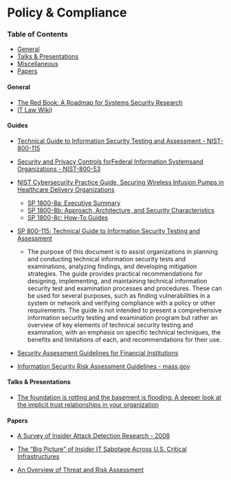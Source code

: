# Policy & Compliance

### Table of Contents

* [General](#general)
* [Talks & Presentations](#talks)
* [Miscellaneous](#misc)
* [Papers](#papers)

#### General

* [The Red Book: A Roadmap for Systems Security Research](http://www.red-book.eu/m/documents/syssec_red_book.pdf)
* [IT Law Wiki](http://itlaw.wikia.com/wiki/The_IT_Law_Wiki))

#### Guides

* [Technical Guide to Information Security Testing and Assessment - NIST-800-115](http://nvlpubs.nist.gov/nistpubs/Legacy/SP/nistspecialpublication800-115.pdf)
* [Security and Privacy Controls forFederal Information Systemsand Organizations - NIST-800-53](http://nvlpubs.nist.gov/nistpubs/SpecialPublications/NIST.SP.800-53r4.pdf)
* [NIST Cybersecurity Practice Guide, Securing Wireless Infusion Pumps in Healthcare Delivery Organizations](https://nccoe.nist.gov/projects/use-cases/medical-devices)

  * [SP 1800-8a: Executive Summary](https://nccoe.nist.gov/publication/draft/1800-8/VolA/)
  * [SP 1800-8b: Approach, Architecture, and Security Characteristics ](https://nccoe.nist.gov/publication/draft/1800-8/VolB/)
  * [SP 1800-8c: How-To Guides](https://nccoe.nist.gov/publication/draft/1800-8/VolC/)

* [SP 800-115: Technical Guide to Information Security Testing and Assessment](https://csrc.nist.gov/publications/detail/sp/800-115/final)

  * The purpose of this document is to assist organizations in planning and
    conducting technical information security tests and examinations, analyzing
    findings, and developing mitigation strategies. The guide provides practical
    recommendations for designing, implementing, and maintaining technical
    information security test and examination processes and procedures. These
    can be used for several purposes, such as finding vulnerabilities in a
    system or network and verifying compliance with a policy or other
    requirements. The guide is not intended to present a comprehensive
    information security testing and examination program but rather an overview
    of key elements of technical security testing and examination, with an
    emphasis on specific technical techniques, the benefits and limitations of
    each, and recommendations for their use.

* [Security Assessment Guidelines for Financial Institutions](https://www.sans.org/reading-room/whitepapers/auditing/security-assessment-guidelines-financial-institutions-993)

* [Information Security Risk Assessment Guidelines - mass.gov](http://www.mass.gov/anf/research-and-tech/cyber-security/security-for-state-employees/risk-assessment/risk-assessment-guideline.html)

#### Talks & Presentations

* [The foundation is rotting and the basement is flooding: A deeper look at the implicit trust relationships in your organization](https://www.youtube.com/watch?v=nL64uj9Xm24)

#### Papers

* [A Survey of Insider Attack Detection Research - 2008](http://web.stanford.edu/class/cs259d/readings/Insider_survey.pdf)

* [The “Big Picture” of Insider IT Sabotage Across U.S. Critical Infrastructures](http://web.stanford.edu/class/cs259d/readings/Infrastructure.pdf)

* [An Overview of Threat and Risk Assessment](https://www.sans.org/reading-room/whitepapers/auditing/overview-threat-risk-assessment-76)
